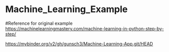 # Machine_Learning_Example

#Reference for original example
https://machinelearningmastery.com/machine-learning-in-python-step-by-step/

https://mybinder.org/v2/gh/gunsch3/Machine-Learning-App.git/HEAD
